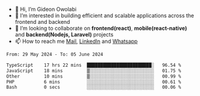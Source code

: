 - 👋 Hi, I’m Gideon Owolabi
- 👀 I’m interested in building efficient and scalable applications across the frontend and backend
- 💞️ I’m looking to collaborate on <b>frontend(react)</b>, <b>mobile(react-native)</b> and <b>backend(Nodejs, Laravel)</b> projects
- 📫 How to reach me <a href="mailto:gideoniyin2021@gmail.com">Mail</a>, <a href="https://www.linkedin.com/in/gideon-owolabi-9b667a232/">LinkedIn</a> and <a href="https://wa.me/2348055377085">Whatsapp</a>

<!---
gude1/gude1 is a ✨ special ✨ repository because its `README.md` (this file) appears on your GitHub profile.
You can click the Preview link to take a look at your changes.
--->

<!--START_SECTION:waka-->

```txt
From: 29 May 2024 - To: 05 June 2024

TypeScript    17 hrs 22 mins  ████████████████████████░   96.54 %
JavaScript    18 mins         ▒░░░░░░░░░░░░░░░░░░░░░░░░   01.75 %
Other         10 mins         ▒░░░░░░░░░░░░░░░░░░░░░░░░   00.99 %
PHP           6 mins          ░░░░░░░░░░░░░░░░░░░░░░░░░   00.61 %
Bash          0 secs          ░░░░░░░░░░░░░░░░░░░░░░░░░   00.06 %
```

<!--END_SECTION:waka-->
